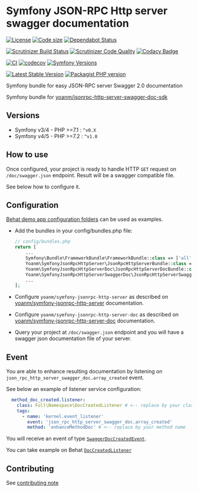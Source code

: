 # Symfony JSON-RPC Http server swagger documentation

[![License](https://img.shields.io/github/license/yoanm/symfony-jsonrpc-http-server-swagger-doc.svg)](https://github.com/yoanm/symfony-jsonrpc-http-server-swagger-doc)
[![Code size](https://img.shields.io/github/languages/code-size/yoanm/symfony-jsonrpc-http-server-swagger-doc.svg)](https://github.com/yoanm/symfony-jsonrpc-http-server-swagger-doc)
[![Dependabot Status](https://api.dependabot.com/badges/status?host=github\&repo=yoanm/symfony-jsonrpc-http-server-swagger-doc)](https://dependabot.com)

[![Scrutinizer Build Status](https://img.shields.io/scrutinizer/build/g/yoanm/symfony-jsonrpc-http-server-swagger-doc.svg?label=Scrutinizer\&logo=scrutinizer)](https://scrutinizer-ci.com/g/yoanm/symfony-jsonrpc-http-server-swagger-doc/build-status/master)
[![Scrutinizer Code Quality](https://img.shields.io/scrutinizer/g/yoanm/symfony-jsonrpc-http-server-swagger-doc/master.svg?logo=scrutinizer)](https://scrutinizer-ci.com/g/yoanm/symfony-jsonrpc-http-server-swagger-doc/?branch=master)
[![Codacy Badge](https://app.codacy.com/project/badge/Grade/e50269d2b7bc465fa43a9f9000bc5f06)](https://app.codacy.com/gh/yoanm/symfony-jsonrpc-http-server-swagger-doc/dashboard?utm_source=gh&utm_medium=referral&utm_content=&utm_campaign=Badge_grade)

[![CI](https://github.com/yoanm/symfony-jsonrpc-http-server-swagger-doc/actions/workflows/CI.yml/badge.svg?branch=master)](https://github.com/yoanm/symfony-jsonrpc-http-server-swagger-doc/actions/workflows/CI.yml)
[![codecov](https://codecov.io/gh/yoanm/symfony-jsonrpc-http-server-swagger-doc/branch/master/graph/badge.svg?token=NHdwEBUFK5)](https://codecov.io/gh/yoanm/symfony-jsonrpc-http-server-swagger-doc)
[![Symfony Versions](https://img.shields.io/badge/Symfony-v4.4%20%2F%20v5.4%2F%20v6.x-8892BF.svg?logo=github)](https://symfony.com/)

[![Latest Stable Version](https://img.shields.io/packagist/v/yoanm/symfony-jsonrpc-http-server-swagger-doc.svg)](https://packagist.org/packages/yoanm/symfony-jsonrpc-http-server-swagger-doc)
[![Packagist PHP version](https://img.shields.io/packagist/php-v/yoanm/symfony-jsonrpc-http-server-swagger-doc.svg)](https://packagist.org/packages/yoanm/symfony-jsonrpc-http-server-swagger-doc)

Symfony bundle for easy JSON-RPC server Swagger 2.0 documentation

Symfony bundle for [yoanm/jsonrpc-http-server-swagger-doc-sdk](https://github.com/yoanm/php-jsonrpc-http-server-swagger-doc-sdk)

## Versions

*   Symfony v3/4 - PHP >=7.1 : `^v0.X`
*   Symfony v4/5 - PHP >=7.2 : `^v1.0`

## How to use

Once configured, your project is ready to handle HTTP `GET` request on `/doc/swagger.json` endpoint. Result will be a swagger compatible file.

See below how to configure it.

## Configuration

[Behat demo app configuration folders](./features/demo_app) can be used as examples.

*   Add the bundles in your config/bundles.php file:
    ```php
    // config/bundles.php
    return [
        ...
        Symfony\Bundle\FrameworkBundle\FrameworkBundle::class => ['all' => true],
        Yoanm\SymfonyJsonRpcHttpServer\JsonRpcHttpServerBundle::class => ['all' => true],
        Yoanm\SymfonyJsonRpcHttpServerDoc\JsonRpcHttpServerDocBundle::class => ['all' => true],
        Yoanm\SymfonyJsonRpcHttpServerSwaggerDoc\JsonRpcHttpServerSwaggerDocBundle::class => ['all' => true],
        ...
    ];
    ```

*   Configure `yoanm/symfony-jsonrpc-http-server` as described on [yoanm/symfony-jsonrpc-http-server](https://github.com/yoanm/symfony-jsonrpc-http-server) documentation.

*   Configure `yoanm/symfony-jsonrpc-http-server-doc` as described on [yoanm/symfony-jsonrpc-http-server-doc](https://github.com/yoanm/symfony-jsonrpc-http-server-doc) documentation.

*   Query your project at `/doc/swagger.json` endpoint and you will have a swagger json documentation file of your server.

## Event

You are able to enhance resulting documentation by listening on `json_rpc_http_server_swagger_doc.array_created` event.

See below an example of listener service configuration:

```yaml
  method_doc_created.listener:
    class: Full\Namespace\DocCreatedListener # <-- replace by your class name
    tags:
      - name: 'kernel.event_listener'
        event: 'json_rpc_http_server_swagger_doc.array_created'
        method: 'enhanceMethodDoc' # <-- replace by your method name
```

You will receive an event of type [`SwaggerDocCreatedEvent`](./src/Event/SwaggerDocCreatedEvent.php).

You can take example on Behat [`DocCreatedListener`](./features/demo_app/src/Listener/DocCreatedListener.php)

## Contributing

See [contributing note](./CONTRIBUTING.md)
